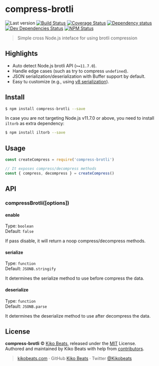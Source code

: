 # compress-brotli

![Last version](https://img.shields.io/github/tag/Kikobeats/compress-brotli.svg?style=flat-square)
[![Build Status](https://img.shields.io/travis/Kikobeats/compress-brotli/master.svg?style=flat-square)](https://travis-ci.org/Kikobeats/compress-brotli)
[![Coverage Status](https://img.shields.io/coveralls/Kikobeats/compress-brotli.svg?style=flat-square)](https://coveralls.io/github/Kikobeats/compress-brotli)
[![Dependency status](https://img.shields.io/david/Kikobeats/compress-brotli.svg?style=flat-square)](https://david-dm.org/Kikobeats/compress-brotli)
[![Dev Dependencies Status](https://img.shields.io/david/dev/Kikobeats/compress-brotli.svg?style=flat-square)](https://david-dm.org/Kikobeats/compress-brotli#info=devDependencies)
[![NPM Status](https://img.shields.io/npm/dm/compress-brotli.svg?style=flat-square)](https://www.npmjs.org/package/compress-brotli)

> Simple cross Node.js inteface for using brotli compression

## Highlights

* Auto detect Node.js brotli API (`>=11.7.0`).
* Handle edge cases (such as try to compress `undefined`).
* JSON serialization/deserialization with Buffer support by default.
* Easy tu customize (e.g., using [v8 serialization](https://nodejs.org/api/v8.html#v8_v8_serialize_value)).

## Install

```bash
$ npm install compress-brotli --save
```

In case you are not targeting Node.js v11.7.0 or above, you need to install `iltorb` as extra dependency:

```bash
$ npm install iltorb --save
```

## Usage

```js
const createCompress = require('compress-brotli')

// It exposes compress/decompress methods
const { compress, decompress } = createCompress()
```

## API

### compressBrotli([options])

#### enable

Type: `boolean`<br>
Default: `false`

If pass disable, it will return a noop compress/decompress methods.

#### serialize

Type: `function`<br>
Default: `JSONB.stringify`

It determines the serialize method to use before compress the data.

#### deserialize

Type: `function`<br>
Default: `JSONB.parse`

It determines the deserialize method to use after decompress the data.

## License

**compress-brotli** © [Kiko Beats](https://kikobeats.com), released under the [MIT](https://github.com/Kikobeats/compress-brotli/blob/master/LICENSE.md) License.<br>
Authored and maintained by Kiko Beats with help from [contributors](https://github.com/Kikobeats/compress-brotli/contributors).

> [kikobeats.com](https://kikobeats.com) · GitHub [Kiko Beats](https://github.com/Kikobeats) · Twitter [@Kikobeats](https://twitter.com/Kikobeats)
